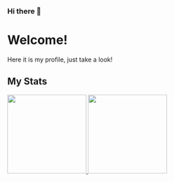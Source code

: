 ### Hi there 👋

# Welcome!
Here it is my profile, just take a look!

## My Stats
<p>
<a href="https://github.com/tomss19">
  <img height="180em" src="https://github-readme-stats.vercel.app/api?username=tomss19&count_private=true&show_icons=true&include_all_commits=true&bg_color=e07a5f&title_color=f2cc8f&text_color=f4f1de&icon_color=3d405b&hide_border=true" />
  <img height="180em" src="https://github-readme-stats.vercel.app/api/top-langs/?username=naufal11&layout=compact&bg_color=f4f1de&hide_border=true" />
</a>
</p>

<!--
**tomss19/tomss19** is a ✨ _special_ ✨ repository because its `README.md` (this file) appears on your GitHub profile.

Here are some ideas to get you started:

- 🔭 I’m currently working on ...
- 🌱 I’m currently learning ...
- 👯 I’m looking to collaborate on ...
- 🤔 I’m looking for help with ...
- 💬 Ask me about ...
- 📫 How to reach me: ...
- 😄 Pronouns: ...
- ⚡ Fun fact: ...
-->
